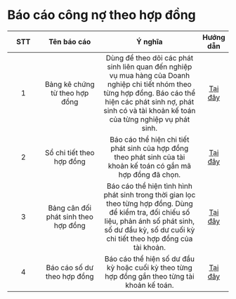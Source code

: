 # Báo cáo công nợ theo hợp đồng

<table><thead><tr><th width="83" align="center">STT</th><th width="199" align="center">Tên báo cáo</th><th width="372" align="center">Ý nghĩa</th><th align="center">Hướng dẫn</th></tr></thead><tbody><tr><td align="center">1</td><td align="center">Bảng kê chứng từ theo hợp đồng</td><td align="center">Dùng để theo dõi các phát sinh liên quan đến nghiệp vụ mua hàng của Doanh nghiệp chi tiết nhóm theo từng hợp đồng. Báo cáo thể hiện các phát sinh nợ, phát sinh có và tài khoản kế toán của từng nghiệp vụ phát sinh.</td><td align="center"><a href="../../../mua-hang/mua-hang-theo-hop-dong/bao-cao-cong-no-theo-hop-dong/bang-ke-chung-tu-theo-hop-dong.md">Tại đây</a></td></tr><tr><td align="center">2</td><td align="center">Sổ chi tiết theo hợp đồng</td><td align="center">Báo cáo thể hiện chi tiết phát sinh của hợp đồng theo phát sinh của tài khoản kế toán có gắn mã hợp đồng đã chọn.</td><td align="center"><a href="../../../mua-hang/mua-hang-theo-hop-dong/bao-cao-cong-no-theo-hop-dong/so-chi-tiet-theo-hop-dong.md">Tại đây</a></td></tr><tr><td align="center">3</td><td align="center">Bảng cân đối phát sinh theo hợp đồng</td><td align="center">Báo cáo thể hiện tình hình phát sinh trong thời gian lọc theo từng hợp đồng. Dùng để kiểm tra, đối chiếu số liệu, phản ánh số phát sinh, số dư đầu kỳ, số dư cuối kỳ chi tiết theo hợp đồng của tài khoản.</td><td align="center"><a href="../../../mua-hang/mua-hang-theo-hop-dong/bao-cao-cong-no-theo-hop-dong/bang-can-doi-phat-sinh-theo-hop-dong.md">Tại đây</a></td></tr><tr><td align="center">4</td><td align="center">Báo cáo số dư theo hợp đồng</td><td align="center">Báo cáo thể hiện số dư đầu kỳ hoặc cuối kỳ theo từng hợp đồng gắn theo từng tài khoản kế toán.</td><td align="center"><a href="../../../mua-hang/mua-hang-theo-hop-dong/bao-cao-cong-no-theo-hop-dong/bao-cao-so-du-theo-hop-dong.md">Tại đây</a></td></tr></tbody></table>
